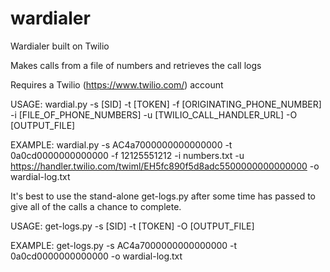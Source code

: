 # wardialer
Wardialer built on Twilio

Makes calls from a file of numbers and retrieves the call logs

Requires a Twilio (https://www.twilio.com/) account

USAGE:
wardial.py -s [SID] -t [TOKEN] -f [ORIGINATING_PHONE_NUMBER] -i [FILE_OF_PHONE_NUMBERS] -u [TWILIO_CALL_HANDLER_URL] -O [OUTPUT_FILE]

EXAMPLE:
wardial.py -s AC4a7000000000000000 -t 0a0cd0000000000000 -f 12125551212 -i numbers.txt -u https://handler.twilio.com/twiml/EH5fc890f5d8adc5500000000000000 -o wardial-log.txt

It's best to use the stand-alone get-logs.py after some time has passed to give all of the calls a chance to complete.

USAGE:
get-logs.py -s [SID] -t [TOKEN] -O [OUTPUT_FILE]

EXAMPLE:
get-logs.py -s AC4a7000000000000000 -t 0a0cd0000000000000 -o wardial-log.txt
